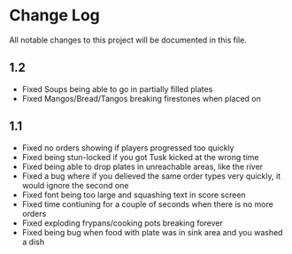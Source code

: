 # Change Log
All notable changes to this project will be documented in this file.

## 1.2
- Fixed Soups being able to go in partially filled plates
- Fixed Mangos/Bread/Tangos breaking firestones when placed on

## 1.1
- Fixed no orders showing if players progressed too quickly
- Fixed being stun-locked if you got Tusk kicked at the wrong time
- Fixed being able to drop plates in unreachable areas, like the river
- Fixed a bug where if you delieved the same order types very quickly, it would ignore the second one
- Fixed font being too large and squashing text in score screen
- Fixed time contiuning for a couple of seconds when there is no more orders
- Fixed exploding frypans/cooking pots breaking forever
- Fixed being bug when food with plate was in sink area and you washed a dish